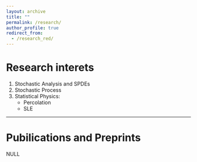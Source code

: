 ```yaml
---
layout: archive
title: ""
permalink: /research/
author_profile: true
redirect_from: 
  - /research_red/
---
```


# Research interets

1. Stochastic Analysis and SPDEs
2. Stochastic Process
3. Statistical Physics:
   - Percolation
   - SLE

---

# Pubilications and Preprints
NULL
